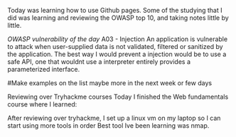 Today was learning how to use Github pages.
Some of the studying that I did was learning and reviewing the OWASP top 10, and taking notes little by little.

*OWASP vulnerability of the day*
A03 - Injection
An application is vulnerable to attack when user-supplied data is not validated, filtered or sanitized by the application.
The best way I would prevent a injection would be to use a safe API, one that wouldnt use a interpreter entirely provides a parameterized interface.

#Make examples on the list maybe more in the next week or few days

Reviewing over Tryhackme courses
Today I finished the Web fundamentals course where I learned:



After reviewing over tryhackme, I set up a linux vm on my laptop so I can start using more tools in order
Best tool Ive been learning was nmap.
